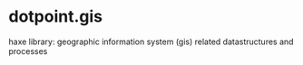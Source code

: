 # dotpoint.gis
haxe library: geographic information system (gis) related datastructures and processes
